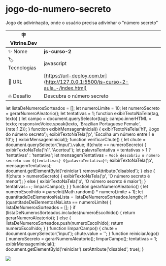 # jogo-do-numero-secreto
Jogo de adivinhação, onde o usuário precisa adivinhar o "número secreto"

| :placard: Vitrine.Dev |     |
| -------------  | --- |
| :sparkles: Nome        | **js-curso-2**
| :label: Tecnologias | javascript
| :rocket: URL         | [https://url-deploy.com.br](http://127.0.0.1:5500/js-curso-2-aula_-/index.html)
| :fire: Desafio     | Descubra o número secreto
let listaDeNumerosSorteados = [];
let numeroLimite = 10;
let numeroSecreto = gerarNumeroAleatorio();
let tentativas = 1;
function exibirTextoNaTela(tag, texto) {
    let campo = document.querySelector(tag);
    campo.innerHTML = texto;
    responsiveVoice.speak(texto, 'Brazilian Portuguese Female', {rate:1.2});
}
function exibirMensagemInicial() {
    exibirTextoNaTela('h1', 'Jogo do número secreto');
    exibirTextoNaTela('p', 'Escolha um número entre 1 e 10');
}
exibirMensagemInicial();
function verificarChute() {
    let chute = document.querySelector('input').value;
    if(chute == numeroSecreto) {
        exibirTextoNaTela('h1', 'Acertou!');
        let palavraTentativa = tentativas > 1 ? 'tentativas' : 'tentativa';
        let mensagemTentativas = `Você descobriu o número secreto com ${tentativas} ${palavraTentativa}!`;
        exibirTextoNaTela('p', mensagemTentativas);
        document.getElementById('reiniciar').removeAttribute('disabled');
    } else {
        if(chute > numeroSecreto) {
            exibirTextoNaTela('p', 'O número secreto é menor');
        } else {
            exibirTextoNaTela('p', 'O número secreto é maior');
        }
        tentativas++;
        limparCampo();
    }
}
function gerarNumeroAleatorio() {
    let numeroEscolhido = parseInt(Math.random() * numeroLimite + 1);
    let quantitadeDeElementosNaLista = listaDeNumerosSorteados.length;
    if (quantitadeDeElementosNaLista == numeroLimite) {
        listaDeNumerosSorteados = [];
    }
    if (listaDeNumerosSorteados.includes(numeroEscolhido)) {
        return gerarNumeroAleatorio();
    } else {
        listaDeNumerosSorteados.push(numeroEscolhido);
        return numeroEscolhido;
    }
}
function limparCampo() {
    chute = document.querySelector('input');
    chute.value = '';
}
function reiniciarJogo() {
    numeroSecreto = gerarNumeroAleatorio();
    limparCampo();
    tentativas = 1;
    exibirMensagemInicial();
    document.getElementById('reiniciar').setAttribute('disabled', true);
}

<!-- Inserir imagem com a #vitrinedev ao final do link -->
![](https://via.placeholder.com/1200x500.png?text=imagem+lindona+do+meu+projeto#vitrinedev)
